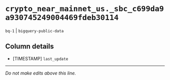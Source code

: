 # `crypto_near_mainnet_us._sbc_c699da9a930745249004469fdeb30114`
`bq-1` | `bigquery-public-data`

## Column details
* [TIMESTAMP] `last_update`

-------------------------------------------------------------------------------
*Do not make edits above this line.*
